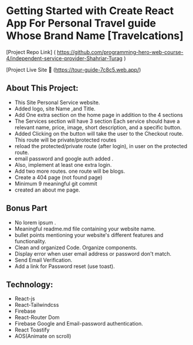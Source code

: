 # Getting Started with Create React App For Personal Travel guide Whose Brand Name [Travelcations]

[Project Repo Link] ( https://github.com/programming-hero-web-course-4/independent-service-provider-Shahriar-Turag )

[Project Live Site 🙂 (https://tour-guide-7c8c5.web.app/)

## About This Project:

-   This Site Personal Service website.
-   Added logo, site Name ,and Title.
-   Add One extra section on the home page in addition to the 4 sections
-   The Services section will have 3 section Each service should have a relevant name, price, image, short description, and a specific button.
-   Added Clicking on the button will take the user to the Checkout route. This route will be private/protected routes
-   reload the protected/private route (after login), in user on the protected route.
-   email password and google auth added .
-   Also, implement at least one extra login.
-   Add two more routes. one route will be blogs.
-   Create a 404 page (not found page)
-   Minimum 9 meaningful git commit
-   created an about me page.

## Bonus Part

-   No lorem ipsum .
-   Meaningful readme.md file containing your website name.
-   bullet points mentioning your website's different features and functionality.
-   Clean and organized Code. Organize components.
-   Display error when user email address or password don't match.
-   Send Email Verification.
-   Add a link for Password reset (use toast).

## Technology:

-   React-js
-   React-Tailwindcss
-   Firebase
-   React-Router Dom
-   Firebase Google and Email-password authentication.
-   React Toastify
-   AOS(Animate on scroll)
